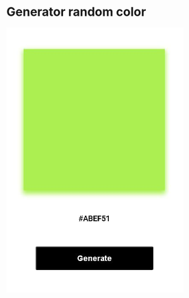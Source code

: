 # Generator random color
![Демонстрация](https://github.com/AlexBirin/Generator/blob/main/Генератор.JPG)
